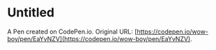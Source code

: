 # Untitled

A Pen created on CodePen.io. Original URL: [https://codepen.io/wow-boy/pen/EaYvNZV](https://codepen.io/wow-boy/pen/EaYvNZV).


